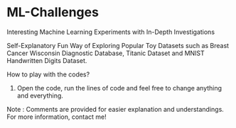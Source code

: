 # ML-Challenges
Interesting Machine Learning Experiments with In-Depth Investigations

Self-Explanatory Fun Way of Exploring Popular Toy Datasets such as Breast Cancer Wisconsin Diagnostic Database, Titanic Dataset and MNIST Handwritten Digits Dataset.

How to play with the codes?
1. Open the code, run the lines of code and feel free to change anything and everything.

Note : Comments are provided for easier explanation and understandings. For more information, contact me!
